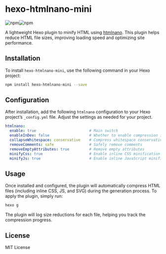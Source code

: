 # hexo-htmlnano-mini

![npm](https://img.shields.io/npm/v/hexo-htmlnano-mini)![npm](https://img.shields.io/npm/l/hexo-htmlnano-mini)

A lightweight Hexo plugin to minify HTML using [htmlnano](https://github.com/posthtml/htmlnano). This plugin helps reduce HTML file sizes, improving loading speed and optimizing site performance.



## Installation

To install `hexo-htmlnano-mini`, use the following command in your Hexo project:

```bash
npm install hexo-htmlnano-mini --save
```

## Configuration

After installation, add the following `htmlnano` configuration to your Hexo project’s `_config.yml` file. Adjust the settings as needed for your project.

```yaml
htmlnano:
  enable: true                        # Main switch
  enableInDev: false                  # Whether to enable compression in the development server (hexo s)
  collapseWhitespace: conservative    # Compress whitespace conservatively
  removeComments: safe                # Safely remove comments
  removeEmptyAttributes: true         # Remove empty attributes
  minifyCss: true                     # Enable inline CSS minification
  minifyJs: true                      # Enable inline JavaScript minification
```

## Usage

Once installed and configured, the plugin will automatically compress HTML files (including inline CSS, JS, and SVG) during the generation process. To apply the plugin, simply run:

```bash
hexo g
```

The plugin will log size reductions for each file, helping you track the compression progress.

## License

MIT License
